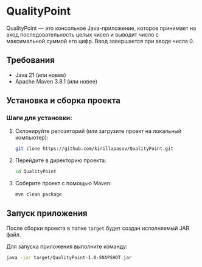 # QualityPoint

QualityPoint — это консольное Java-приложение, которое принимает на вход последовательность целых чисел и выводит число с максимальной суммой его цифр. Ввод завершается при вводе числа 0.

## Требования

- Java 21 (или новее)
- Apache Maven 3.8.1 (или новее)

## Установка и сборка проекта

### Шаги для установки:

1. Склонируйте репозиторий (или загрузите проект на локальный компьютер):
    ```bash
    git clone https://github.com/kirillapasov/QualityPoint.git
    ```
2. Перейдите в директорию проекта:
    ```bash
    cd QualityPoint
    ```
3. Соберите проект с помощью Maven:
    ```bash
    mvn clean package
    ```

## Запуск приложения

После сборки проекта в папке `target` будет создан исполняемый JAR файл.

Для запуска приложения выполните команду:

```bash
java -jar target/QualityPoint-1.0-SNAPSHOT.jar
